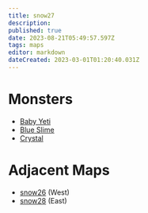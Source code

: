 ```yaml
---
title: snow27
description: 
published: true
date: 2023-08-21T05:49:57.597Z
tags: maps
editor: markdown
dateCreated: 2023-03-01T01:20:40.031Z
---
```


# Monsters
 * [Baby Yeti](/monsters/baby-yeti)
 * [Blue Slime](/monsters/blue-slime)
 * [Crystal](/monsters/crystal)

# Adjacent Maps
 * [snow26](/maps/snow26) (West)
 * [snow28](/maps/snow28) (East)
